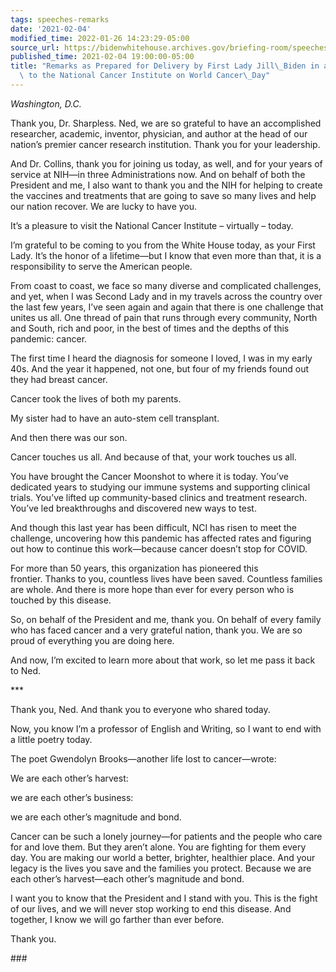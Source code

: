 ```yaml
---
tags: speeches-remarks
date: '2021-02-04'
modified_time: 2022-01-26 14:23:29-05:00
source_url: https://bidenwhitehouse.archives.gov/briefing-room/speeches-remarks/2021/02/04/remarks-as-prepared-for-delivery-by-first-lady-jill-biden-in-a-virtual-visit-to-the-national-cancer-institute-on-world-cancer-day/
published_time: 2021-02-04 19:00:00-05:00
title: "Remarks as Prepared for Delivery by First Lady Jill\_Biden in a Virtual Visit\
  \ to the National Cancer Institute on World Cancer\_Day"
---
```

 
*Washington, D.C.*

Thank you, Dr. Sharpless. Ned, we are so grateful to have an
accomplished researcher, academic, inventor, physician, and author at
the head of our nation’s premier cancer research institution. Thank you
for your leadership.  

And Dr. Collins, thank you for joining us today, as well, and for
your years of service at NIH—in three Administrations now. And on behalf
of both the President and me, I also want to thank you and the NIH for
helping to create the vaccines and treatments that are going to save so
many lives and help our nation recover. We are lucky to have you. 

It’s a pleasure to visit the National Cancer Institute – virtually –
today.  

I’m grateful to be coming to you from the White House today, as your
First Lady. It’s the honor of a lifetime—but I know that even more than
that, it is a responsibility to serve the American people.  

From coast to coast, we face so many diverse and complicated challenges,
and yet, when I was Second Lady and in my travels across the
country over the last few years, I’ve seen again and again that there is
one challenge that unites us all. One thread of pain that runs through
every community, North and South, rich and poor, in the best of times
and the depths of this pandemic: cancer.  

The first time I heard the diagnosis for someone I loved, I was in my
early 40s. And the year it happened, not one, but four of my friends
found out they had breast cancer.  

Cancer took the lives of both my parents.  

My sister had to have an auto-stem cell transplant.  

And then there was our son. 

Cancer touches us all. And because of that, your work touches us all.  

You have brought the Cancer Moonshot to where it is today. You’ve
dedicated years to studying our immune systems and supporting clinical
trials. You’ve lifted up community-based clinics and treatment research.
You’ve led breakthroughs and discovered new ways to test.  

And though this last year has been difficult, NCI has risen to meet the
challenge, uncovering how this pandemic has affected rates and figuring
out how to continue this work—because cancer doesn’t stop for COVID.  

For more than 50 years, this organization has pioneered this
frontier. Thanks to you, countless lives have been saved. Countless
families are whole. And there is more hope than ever for every person
who is touched by this disease.  

So, on behalf of the President and me, thank you. On behalf of every
family who has faced cancer and a very grateful nation, thank you. We
are so proud of everything you are doing here.  

And now, I’m excited to learn more about that work, so let me pass it
back to Ned.  

\*\*\*

Thank you, Ned. And thank you to everyone who shared today. 

Now, you know I’m a professor of English and Writing, so I want to end
with a little poetry today.  

The poet Gwendolyn Brooks—another life lost to cancer—wrote: 

We are each other’s harvest: 

we are each other’s business: 

we are each other’s magnitude and bond. 

Cancer can be such a lonely journey—for patients and the people who care
for and love them. But they aren’t alone. You are fighting for them
every day. You are making our world a better, brighter, healthier place.
And your legacy is the lives you save and the families you protect.
Because we are each other’s harvest—each other’s magnitude and bond.  

I want you to know that the President and I stand with you. This is the
fight of our lives, and we will never stop working to end this disease.
And together, I know we will go farther than ever before.   

Thank you.  

\### 
